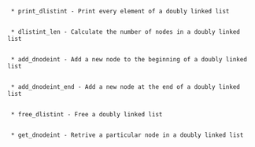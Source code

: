 	 * print_dlistint - Print every element of a doubly linked list


	 * dlistint_len - Calculate the number of nodes in a doubly linked list


	 * add_dnodeint - Add a new node to the beginning of a doubly linked list


	 * add_dnodeint_end - Add a new node at the end of a doubly linked list


	 * free_dlistint - Free a doubly linked list


	 * get_dnodeint - Retrive a particular node in a doubly linked list


